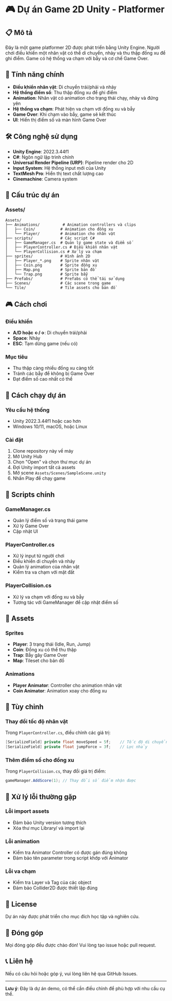 # 🎮 Dự án Game 2D Unity - Platformer

## 📋 Mô tả
Đây là một game platformer 2D được phát triển bằng Unity Engine. Người chơi điều khiển một nhân vật có thể di chuyển, nhảy và thu thập đồng xu để ghi điểm. Game có hệ thống va chạm với bẫy và cơ chế Game Over.

## 🎯 Tính năng chính
- **Điều khiển nhân vật**: Di chuyển trái/phải và nhảy
- **Hệ thống điểm số**: Thu thập đồng xu để ghi điểm
- **Animation**: Nhân vật có animation cho trạng thái chạy, nhảy và đứng yên
- **Hệ thống va chạm**: Phát hiện va chạm với đồng xu và bẫy
- **Game Over**: Khi chạm vào bẫy, game sẽ kết thúc
- **UI**: Hiển thị điểm số và màn hình Game Over

## 🛠️ Công nghệ sử dụng
- **Unity Engine**: 2022.3.44f1
- **C#**: Ngôn ngữ lập trình chính
- **Universal Render Pipeline (URP)**: Pipeline render cho 2D
- **Input System**: Hệ thống input mới của Unity
- **TextMesh Pro**: Hiển thị text chất lượng cao
- **Cinemachine**: Camera system

## 📁 Cấu trúc dự án

### Assets/
```
Assets/
├── Animations/          # Animation controllers và clips
│   ├── Coin/           # Animation cho đồng xu
│   └── Player/         # Animation cho nhân vật
├── scripts/            # Các script C#
│   ├── GameManager.cs  # Quản lý game state và điểm số
│   ├── PlayerController.cs # Điều khiển nhân vật
│   └── PlayerCollision.cs # Xử lý va chạm
├── sprites/            # Hình ảnh 2D
│   ├── Player_*.png    # Sprite nhân vật
│   ├── Coin.png        # Sprite đồng xu
│   ├── Map.png         # Sprite bản đồ
│   └── Trap.png        # Sprite bẫy
├── Prefabs/            # Prefabs có thể tái sử dụng
├── Scenes/             # Các scene trong game
└── Tile/               # Tile assets cho bản đồ
```

## 🎮 Cách chơi

### Điều khiển
- **A/D hoặc ←/→**: Di chuyển trái/phải
- **Space**: Nhảy
- **ESC**: Tạm dừng game (nếu có)

### Mục tiêu
- Thu thập càng nhiều đồng xu càng tốt
- Tránh các bẫy để không bị Game Over
- Đạt điểm số cao nhất có thể

## 🚀 Cách chạy dự án

### Yêu cầu hệ thống
- Unity 2022.3.44f1 hoặc cao hơn
- Windows 10/11, macOS, hoặc Linux

### Cài đặt
1. Clone repository này về máy
2. Mở Unity Hub
3. Chọn "Open" và chọn thư mục dự án
4. Đợi Unity import tất cả assets
5. Mở scene `Assets/Scenes/SampleScene.unity`
6. Nhấn Play để chạy game

## 📝 Scripts chính

### GameManager.cs
- Quản lý điểm số và trạng thái game
- Xử lý Game Over
- Cập nhật UI

### PlayerController.cs
- Xử lý input từ người chơi
- Điều khiển di chuyển và nhảy
- Quản lý animation của nhân vật
- Kiểm tra va chạm với mặt đất

### PlayerCollision.cs
- Xử lý va chạm với đồng xu và bẫy
- Tương tác với GameManager để cập nhật điểm số

## 🎨 Assets

### Sprites
- **Player**: 3 trạng thái (Idle, Run, Jump)
- **Coin**: Đồng xu có thể thu thập
- **Trap**: Bẫy gây Game Over
- **Map**: Tileset cho bản đồ

### Animations
- **Player Animator**: Controller cho animation nhân vật
- **Coin Animator**: Animation xoay cho đồng xu

## 🔧 Tùy chỉnh

### Thay đổi tốc độ nhân vật
Trong `PlayerController.cs`, điều chỉnh các giá trị:
```csharp
[SerializeField] private float moveSpeed = 5f;    // Tốc độ di chuyển
[SerializeField] private float jumpForce = 3f;    // Lực nhảy
```

### Thêm điểm số cho đồng xu
Trong `PlayerCollision.cs`, thay đổi giá trị điểm:
```csharp
gameManager.AddScore(1); // Thay đổi số điểm nhận được
```

## 🐛 Xử lý lỗi thường gặp

### Lỗi import assets
- Đảm bảo Unity version tương thích
- Xóa thư mục Library/ và import lại

### Lỗi animation
- Kiểm tra Animator Controller có được gán đúng không
- Đảm bảo tên parameter trong script khớp với Animator

### Lỗi va chạm
- Kiểm tra Layer và Tag của các object
- Đảm bảo Collider2D được thiết lập đúng

## 📄 License
Dự án này được phát triển cho mục đích học tập và nghiên cứu.

## 👥 Đóng góp
Mọi đóng góp đều được chào đón! Vui lòng tạo issue hoặc pull request.

## 📞 Liên hệ
Nếu có câu hỏi hoặc góp ý, vui lòng liên hệ qua GitHub Issues.

---
**Lưu ý**: Đây là dự án demo, có thể cần điều chỉnh để phù hợp với nhu cầu cụ thể. 